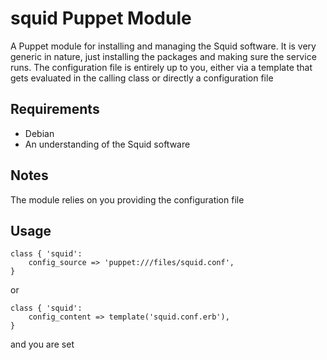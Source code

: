 # squid Puppet Module #

A Puppet module for installing and managing the Squid software.
It is very generic in nature, just installing the packages and making
sure the service runs. The configuration file is entirely up to you,
either via a template that gets evaluated in the calling class or
directly a configuration file

## Requirements ##
- Debian
- An understanding of the Squid software

## Notes ##

The module relies on you providing the configuration file

## Usage ##

    class { 'squid':
        config_source => 'puppet:///files/squid.conf',
    }

or

    class { 'squid':
        config_content => template('squid.conf.erb'),
    }

and you are set
